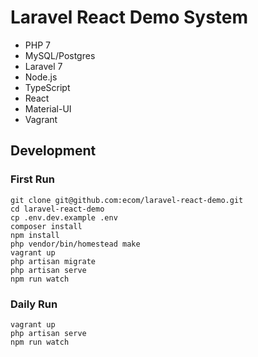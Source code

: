 # Laravel React Demo System

-   PHP 7
-   MySQL/Postgres
-   Laravel 7
-   Node.js
-   TypeScript
-   React
-   Material-UI
-   Vagrant

## Development

### First Run

```
git clone git@github.com:ecom/laravel-react-demo.git
cd laravel-react-demo
cp .env.dev.example .env
composer install
npm install
php vendor/bin/homestead make
vagrant up
php artisan migrate
php artisan serve
npm run watch
```

### Daily Run

```
vagrant up
php artisan serve
npm run watch
```
